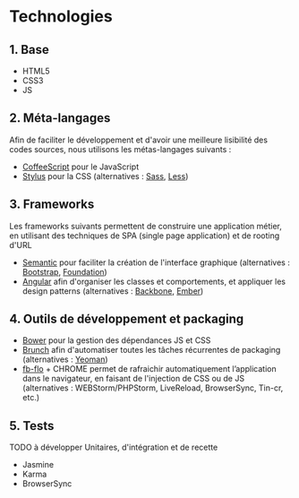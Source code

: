 # Technologies

## 1. <a name="base"></a>Base
- HTML5
- CSS3
- JS

## 2. <a name="meta-langages"></a>Méta-langages
Afin de faciliter le développement et d'avoir une meilleure lisibilité des codes sources, nous utilisons les
métas-langages suivants :

- [CoffeeScript][coffeescript] pour le JavaScript
- [Stylus][stylus] pour la CSS
(alternatives : [Sass][sass], [Less][less])

## 3. <a name="frameworks"></a>Frameworks
Les frameworks suivants permettent de construire une application métier, en utilisant des techniques de SPA (single page
application) et de rooting d'URL
- [Semantic][semantic] pour faciliter la création de l'interface graphique
(alternatives : [Bootstrap][bootstrap], [Foundation][foundation])
- [Angular][Angular] afin d'organiser les classes et comportements, et appliquer les design patterns
(alternatives : [Backbone][backbone], [Ember][ember])

## 4. <a name="tools-packaging"></a>Outils de développement et packaging
- [Bower][bower] pour la gestion des dépendances JS et CSS
- [Brunch][brunch] afin d'automatiser toutes les tâches récurrentes de packaging
(alternatives : [Yeoman][yeoman])
- [fb-flo][fb-flo] + CHROME permet de rafraichir automatiquement l’application dans le navigateur, en faisant de
l'injection de CSS ou de JS
(alternatives : WEBStorm/PHPStorm, LiveReload, BrowserSync, Tin-cr, etc.)

## 5. <a name="tests"></a>Tests
TODO à développer
Unitaires, d'intégration et de recette
- Jasmine
- Karma
- BrowserSync


[coffeescript]: <http://coffeescript.org> (CoffeeScript)
[stylus]: <http://learnboost.github.io/stylus> (Stylus)
[sass]: <http://sass-lang.com> (Sass)
[less]: <http://lesscss.org> (Less)
[semantic]: <http://semantic-ui.com> (Semantic)
[bootstrap]: <http://getbootstrap.com> (Bootstrap)
[foundation]: <http://foundation.zurb.com> (Foundation)
[angular]: <https://angularjs.org> (Angular)
[backbone]: <http://backbonejs.org> (Backbone)
[ember]: <http://emberjs.com> (Ember)
[bower]: <http://bower.io> (Bower)
[brunch]: <http://brunch.io> (Brunch)
[yeoman]: <http://yeoman.io> (Yeoman)
[fb-flo]: <https://facebook.github.io/fb-flo> (fb-flo)